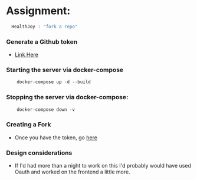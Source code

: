 # Assignment:
```c
  HealthJoy : "fork a repo"
```

### Generate a Github token

* [Link Here](https://github.com/settings/tokens)


### Starting the server via docker-compose
```c
    docker-compose up -d --build
```


### Stopping the server via docker-compose:
```c
    docker-compose down -v    
```

### Creating a Fork
* Once you have the token, go [here](/sub)

### Design considerations
* If I'd had more than a night to work on this I'd probably would have used Oauth and worked on the frontend a little more. 
